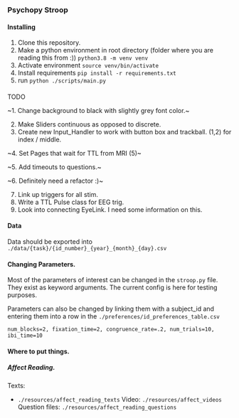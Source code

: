 ### Psychopy Stroop

#### Installing

1. Clone this repository.
2. Make a python environment in root directory (folder where you are reading this from :)) `python3.8 -m venv venv`
3. Activate environment `source venv/bin/activate`
4. Install requirements `pip install -r requirements.txt`
5. run `python ./scripts/main.py`

####

TODO

~1. Change background to black with slightly grey font color.~

2. Make Sliders continuous as opposed to discrete.
3. Create new Input_Handler to work with button box and trackball. (1,2) for index / middle.

~4. Set Pages that wait for TTL from MRI (5)~

~5. Add timeouts to questions.~

~6. Definitely need a refactor :)~

7. Link up triggers for all stim.
8. Write a TTL Pulse class for EEG trig.
9. Look into connecting EyeLink. I need some information on this.


#### Data

Data should be exported into `./data/{task}/{id_number}_{year}_{month}_{day}.csv`

#### Changing Parameters.

Most of the parameters of interest can be changed in the `stroop.py` file. They exist as keyword arguments. The current config is here for testing purposes.

Parameters can also be changed by linking them with a subject_id and entering them into a row in the `./preferences/id_preferences_table.csv`

```
num_blocks=2, fixation_time=2, congruence_rate=.2, num_trials=10, ibi_time=10
```

#### Where to put things.

##### Affect Reading.

Texts:
  - `./resources/affect_reading_texts`
Video:
    `./resources/affect_videos`
Question files:
    `./resources/affect_reading_questions`
